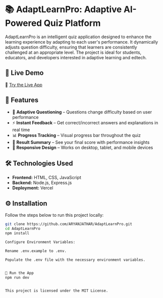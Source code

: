 # 📚 AdaptLearnPro: Adaptive AI-Powered Quiz Platform

AdaptLearnPro is an intelligent quiz application designed to enhance the learning experience by adapting to each user's performance. It dynamically adjusts question difficulty, ensuring that learners are consistently challenged at an appropriate level. The project is ideal for students, educators, and developers interested in adaptive learning and edtech.

## 🚀 Live Demo

🔗 [Try the Live App](https://adapt-learn-pro.vercel.app/)

## 🎯 Features

- 🧠 **Adaptive Questioning** – Questions change difficulty based on user performance
- ⚡ **Instant Feedback** – Get correct/incorrect answers and explanations in real time
- 📊 **Progress Tracking** – Visual progress bar throughout the quiz
- 📝 **Result Summary** – See your final score with performance insights
- 📱 **Responsive Design** – Works on desktop, tablet, and mobile devices

## 🛠️ Technologies Used

- **Frontend:** HTML, CSS, JavaScript
- **Backend:** Node.js, Express.js
- **Deployment:** Vercel




## ⚙️ Installation

Follow the steps below to run this project locally:

```bash
git clone https://github.com/ARYANJATHAR/AdaptLearnPro.git
cd AdaptLearnPro
npm install

Configure Environment Variables:

Rename .env.example to .env.

Populate the .env file with the necessary environment variables.

    
🧪 Run the App
npm run dev


This project is licensed under the MIT License.

